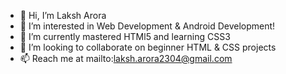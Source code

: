 - 👋 Hi, I’m Laksh Arora 
- 👀 I’m interested in Web Development & Android Development!
- 🌱 I’m currently mastered HTMl5 and learning CSS3
- 💞️ I’m looking to collaborate on beginner HTML & CSS projects
- 📫 Reach me at mailto:laksh.arora2304@gmail.com

<!---
imlaksharora/imlaksharora is a ✨ special ✨ repository because its `README.md` (this file) appears on your GitHub profile.
You can click the Preview link to take a look at your changes.
--->
